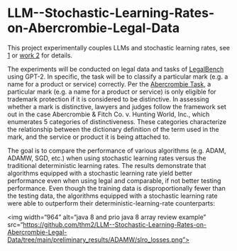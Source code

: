 # LLM--Stochastic-Learning-Rates-on-Abercrombie-Legal-Data

This project experimentally couples LLMs and stochastic learning rates, see [1](https://arxiv.org/pdf/2110.10710.pdf) or [work 2](https://ieeexplore.ieee.org/abstract/document/9809984) for details.

The experiments will be conducted on legal data and tasks of [LegalBench](https://github.com/HazyResearch/legalbench) using GPT-2. In specific, the task will be to classify a particular mark (e.g. a name for a product or service) correctly. Per the [Abercrombie Task](https://github.com/HazyResearch/legalbench/tree/main/tasks/abercrombie), a particular mark (e.g. a name for a product or service) is only eligible for trademark protection if it is considered to be distinctive. In assessing whether a mark is distinctive, lawyers and judges follow the framework set out in the case Abercrombie & Fitch Co. v. Hunting World, Inc., which enumerates 5 categories of distinctiveness. These categories characterize the relationship between the dictionary definition of the term used in the mark, and the service or product it is being attached to.

The goal is to compare the performance of various algorithms (e.g. ADAM, ADAMW, SGD, etc.) when using stochastic learning rates versus the traditional deterministic learning rates. The results demonstrate that algorithms equipped with a stochastic learning rate yield better performance even when using legal and comparable, if not better testing performance. Even though the training data is disproportionally fewer than the testing data, the algorithms equipped with a stochastic learning rate were able to outperform their deterministic-learning-rate counterparts:


<img width=“964” alt=“java 8 and prio java 8  array review example” src=“https://github.com/thm2/LLM--Stochastic-Learning-Rates-on-Abercrombie-Legal-Data/tree/main/preliminary_results/ADAMW/slro_losses.png”>






